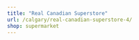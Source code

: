 ```yaml
---
title: "Real Canadian Superstore"
url: /calgary/real-canadian-superstore-4/
shop: supermarket
---
```

